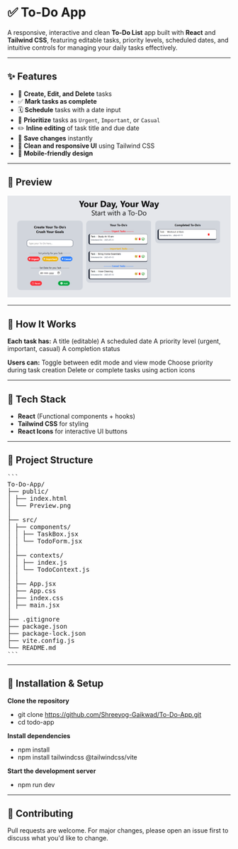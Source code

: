 # ✅ To-Do App

A responsive, interactive and clean **To-Do List** app built with **React** and **Tailwind CSS**, featuring editable tasks, priority levels, scheduled dates, and intuitive controls for managing your daily tasks effectively.

---------------------------------------------------------------------

## ✨ Features
- 📝 **Create, Edit, and Delete** tasks
- ✅ **Mark tasks as complete**
- 🗓️ **Schedule** tasks with a date input
- 🎯 **Prioritize** tasks as `Urgent`, `Important`, or `Casual`
- ✏️ **Inline editing** of task title and due date
- 💾 **Save changes** instantly
- 🧼 **Clean and responsive UI** using Tailwind CSS
- 📱 **Mobile-friendly design**


---------------------------------------------------------------------


## 📸 Preview
![To-Do App Screenshot](./public/Preview.png)

---------------------------------------------------------------------


## 🧠 How It Works
**Each task has:**
A title (editable)
A scheduled date
A priority level (urgent, important, casual)
A completion status

**Users can:**
Toggle between edit mode and view mode
Choose priority during task creation
Delete or complete tasks using action icons


---------------------------------------------------------------------

## 🚀 Tech Stack
- **React** (Functional components + hooks)
- **Tailwind CSS** for styling
- **React Icons** for interactive UI buttons

---------------------------------------------------------------------

## 📁 Project Structure
<pre>``` 
To-Do-App/
├── public/
│ ├── index.html
│ └── Preview.png
│
├── src/
│ ├── components/
│ │ ├── TaskBox.jsx
│ │ └── TodoForm.jsx
│ │
│ ├── contexts/
│ │ ├── index.js
│ │ └── TodoContext.js
│ │
│ ├── App.jsx
│ ├── App.css
│ ├── index.css
│ ├── main.jsx
│
├── .gitignore
├── package.json
├── package-lock.json
├── vite.config.js
└── README.md
``` </pre>

---------------------------------------------------------------------


## 🔧 Installation & Setup
**Clone the repository**
- git clone https://github.com/Shreeyog-Gaikwad/To-Do-App.git
- cd todo-app

**Install dependencies**
- npm install
- npm install tailwindcss @tailwindcss/vite

**Start the development server**
- npm run dev


---------------------------------------------------------------------


## 🤝 Contributing
Pull requests are welcome. For major changes, please open an issue first to discuss what you'd like to change.